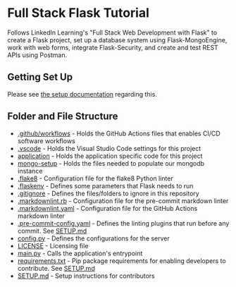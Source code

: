 # Full Stack Flask Tutorial

Follows LinkedIn Learning's "Full Stack Web Development with Flask" to create
a Flask project, set up a database system using Flask-MongoEngine, work with
web forms, integrate Flask-Security, and create and test REST APIs using
Postman.

## Getting Set Up

Please see [the setup documentation](SETUP.md) regarding this.

## Folder and File Structure

* [.github/workflows](.github/workflows) - Holds the GitHub Actions files that enables
  CI/CD software workflows
* [.vscode](.vscode) - Holds the Visual Studio Code settings for this project
* [application](application) - Holds the application specific code for this project
* [mongo-setup](mongo-setup) - Holds the files needed to populate our mongodb instance
* [.flake8](.flake8) - Configuration file for the flake8 Python linter
* [.flaskenv](.flaskenv) - Defines some parameters that Flask needs to run
* [.gitignore](.gitignore) - Defines the files/folders to ignore in this repository
* [.markdownlint.rb](.markdownlint.rb) - Configuration file for the pre-commit markdown
  linter
* [.markdownlint.yaml](.markdownlint.rb) - Configuration file for the GitHub Actions
  markdown linter
* [.pre-commit-config.yaml](.pre-commit-config.yaml) - Defines the linting plugins that
  run before any commit. See [SETUP.md](SETUP.md)
* [config.py](config.py) - Defines the configurations for the server
* [LICENSE](LICENSE) - Licensing file
* [main.py](main.py) - Calls the application's entrypoint
* [requirements.txt](requirements.txt) - Pip package requirements for enabling
  developers to contribute. See [SETUP.md](SETUP.md)
* [SETUP.md](SETUP.md) - Setup instructions for contributors
